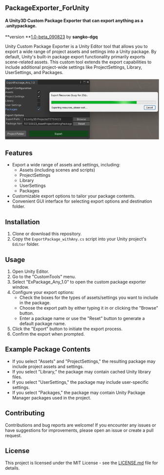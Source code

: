 ## PackageExporter_ForUnity

#### A Unity3D Custom Package Exporter that can export anything as a .unitypackage.

**version **[1.0-beta_090823]() by **sangko-dgq**

Unity Custom Package Exporter is a Unity Editor tool that allows you to export a wide range of project assets and settings into a Unity package. By default, Unity's built-in package export functionality primarily exports scene-related assets. This custom tool extends the export capabilities to include additional project-wide settings like ProjectSettings, Library, UserSettings, and Packages.

![unityCustomPackageExporter.png](./doc/logo.png)

## Features

- Export a wide range of assets and settings, including:
  - Assets (including scenes and scripts)
  - ProjectSettings
  - Library
  - UserSettings
  - Packages
- Customizable export options to tailor your package contents.
- Convenient GUI interface for selecting export options and destination folder.

## Installation

1. Clone or download this repository.
2. Copy the `ExportPackage_withAny.cs` script into your Unity project's `Editor` folder.

## Usage

1. Open Unity Editor.
2. Go to the "CustomTools" menu.
3. Select "ExPackage_Any_1.0" to open the custom package exporter window.
4. Configure your export options:
   - Check the boxes for the types of assets/settings you want to include in the package.
   - Choose the export path by either typing it in or clicking the "Browse" button.
   - Enter a package name or use the "Reset" button to generate a default package name.
5. Click the "Export" button to initiate the export process.
6. Confirm the export when prompted.

## Example Package Contents

- If you select "Assets" and "ProjectSettings," the resulting package may include project assets and settings.
- If you select "Library," the package may contain cached Unity library files.
- If you select "UserSettings," the package may include user-specific settings.
- If you select "Packages," the package may contain Unity Package Manager packages used in the project.

## Contributing

Contributions and bug reports are welcome! If you encounter any issues or have suggestions for improvements, please open an issue or create a pull request.

## License

This project is licensed under the MIT License - see the [LICENSE.md](LICENSE.md) file for details.